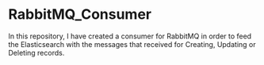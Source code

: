 # RabbitMQ_Consumer
 In this repository, I have created a consumer for RabbitMQ in order to feed the Elasticsearch with the messages that received for Creating, Updating or Deleting records.
